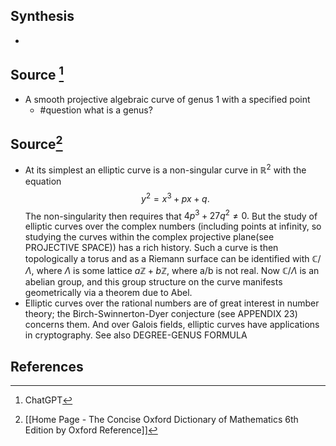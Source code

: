 ## Synthesis
- 
## Source [^1]
- A smooth projective algebraic curve of genus 1 with a specified point
	- #question what is a genus?

## Source[^2]
- At its simplest an elliptic curve is a non-singular curve in $\mathbb{R}^2$ with the equation $$y^2 = x^3 + px + q.$$The non-singularity then requires that $4p^3 + 27q^2 \ne 0.$ But the study of elliptic curves over the complex numbers (including points at infinity, so studying the curves within the complex projective plane(see PROJECTIVE SPACE)) has a rich history. Such a curve is then topologically a torus and as a Riemann surface can be identified with $\mathbb{C}/\Lambda$, where $\Lambda$ is some lattice $a \mathbb{Z} + b\mathbb{Z}$, where a/b is not real. Now $\mathbb{C}/\Lambda$ is an abelian group, and this group structure on the curve manifests geometrically via a theorem due to Abel.
- Elliptic curves over the rational numbers are of great interest in number theory; the Birch-Swinnerton-Dyer conjecture (see APPENDIX 23) concerns them. And over Galois fields, elliptic curves have applications in cryptography. See also DEGREE-GENUS FORMULA
## References

[^1]: ChatGPT
[^2]: [[Home Page - The Concise Oxford Dictionary of Mathematics 6th Edition by Oxford Reference]]